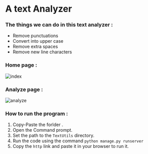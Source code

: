 # A text Analyzer
### The things we can do in this text analyzer :
- Remove punctuations
- Convert into upper case
- Remove extra spaces
- Remove new line characters

### Home page :
![index](https://user-images.githubusercontent.com/44708324/117101173-38392900-ad93-11eb-84ac-9e881caf178f.PNG)


### Analyze page :
![analyze](https://user-images.githubusercontent.com/44708324/117100924-a8937a80-ad92-11eb-9ebf-de0716e5cc4a.PNG)

### How to run the program :
1. Copy-Paste the forlder .
2. Open the Command prompt.
3. Set the path to the `TextUtils` directory.
4. Run the code using the command `python manage.py runserver`
5. Copy the `http` link and paste it in your browser to run it.
